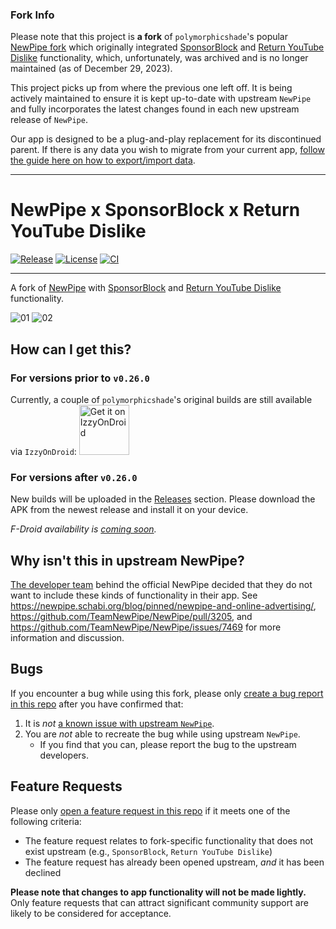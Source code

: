 ### Fork Info
Please note that this project is **a fork** of `polymorphicshade`'s popular [NewPipe fork](https://github.com/polymorphicshade/NewPipe) which originally integrated [SponsorBlock](https://sponsor.ajay.app/) and [Return YouTube Dislike](https://returnyoutubedislike.com/) functionality, which, unfortunately, was archived and is no longer maintained (as of December 29, 2023).

This project picks up from where the previous one left off. It is being actively maintained to ensure it is kept up-to-date with upstream `NewPipe` and fully incorporates the latest changes found in each new upstream release of `NewPipe`.

Our app is designed to be a plug-and-play replacement for its discontinued parent. If there is any data you wish to migrate from your current app, [follow the guide here on how to export/import data](https://newpipe.net/FAQ/tutorials/import-export-data/#export-database).
___
# NewPipe x SponsorBlock x Return YouTube Dislike
[![Release](https://img.shields.io/github/v/release/javulticat/NewPipe?label=Release)](https://github.com/javulticat/NewPipe/releases/latest)
[![License](https://img.shields.io/github/license/javulticat/NewPipe?color=blue&label=License)](https://www.gnu.org/licenses/gpl-3.0)
[![CI](https://github.com/javulticat/NewPipe/actions/workflows/ci.yml/badge.svg?branch=sponsorblock)](https://github.com/javulticat/NewPipe/actions?query=branch%3Asponsorblock)
___
A fork of [NewPipe](https://github.com/TeamNewPipe/NewPipe) with [SponsorBlock](https://sponsor.ajay.app/) and [Return YouTube Dislike](https://returnyoutubedislike.com/) functionality.

![01](.github/images/preview01.gif)
![02](.github/images/preview02.gif)

## How can I get this?

### For versions prior to `v0.26.0`
Currently, a couple of `polymorphicshade`'s original builds are still available via `IzzyOnDroid`:
[<img alt="Get it on IzzyOnDroid" height="80" src="https://gitlab.com/IzzyOnDroid/repo/-/raw/master/assets/IzzyOnDroid.png">](https://apt.izzysoft.de/fdroid/index/apk/org.polymorphicshade.newpipe)

### For versions after `v0.26.0`
New builds will be uploaded in the [Releases](https://github.com/javulticat/NewPipe/releases) section. Please download the APK from the newest release and install it on your device.

_F-Droid availability is [coming soon](https://github.com/users/javulticat/projects/2)._

## Why isn't this in upstream NewPipe?
[The developer team](https://github.com/TeamNewPipe) behind the official NewPipe decided that they do not want to include these kinds of functionality in their app. See https://newpipe.schabi.org/blog/pinned/newpipe-and-online-advertising/, https://github.com/TeamNewPipe/NewPipe/pull/3205, and https://github.com/TeamNewPipe/NewPipe/issues/7469 for more information and discussion.

## Bugs

If you encounter a bug while using this fork, please only [create a bug report in this repo](https://github.com/javulticat/NewPipe/issues/new?assignees=&labels=bug%2Cneeds+triage&projects=&template=bug_report.yml) after you have confirmed that:

1. It is _not_ [a known issue with upstream `NewPipe`](https://github.com/TeamNewPipe/NewPipe/issues?q=is%3Aissue+is%3Aopen+label%3Abug).
2. You are _not_ able to recreate the bug while using upstream `NewPipe`.
   * If you find that you can, please report the bug to the upstream developers.

## Feature Requests

Please only [open a feature request in this repo](https://github.com/javulticat/NewPipe/issues/new?assignees=&labels=feature+request%2Cneeds+triage&projects=&template=feature_request.yml) if it meets one of the following criteria:

* The feature request relates to fork-specific functionality that does not exist upstream (e.g., `SponsorBlock`, `Return YouTube Dislike`)
* The feature request has already been opened upstream, _and_ it has been declined

**Please note that changes to app functionality will not be made lightly.** Only feature requests that can attract significant community support are likely to be considered for acceptance.
